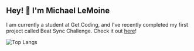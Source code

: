## Hey! 👋 I'm Michael LeMoine

I am currently a student at Get Coding, and I've recently completed my first project called Beat Sync Challenge. Check it out [here](https://mlemoine28.github.io/Beat-Sync-Challenge/)! 

![Top Langs](https://github-readme-stats.vercel.app/api/top-langs/?username=anuraghazra&layout=compact)








<!--
**mlemoine28/mlemoine28** is a ✨ _special_ ✨ repository because its `README.md` (this file) appears on your GitHub profile.

Here are some ideas to get you started:

- 🔭 I’m currently working on ...
- 🌱 I’m currently learning ...
- 👯 I’m looking to collaborate on ...
- 🤔 I’m looking for help with ...
- 💬 Ask me about ...
- 📫 How to reach me: ...
- 😄 Pronouns: ...
- ⚡ Fun fact: ...
-->
